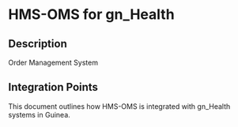 # HMS-OMS for gn_Health

## Description

Order Management System

## Integration Points

This document outlines how HMS-OMS is integrated with gn_Health systems in Guinea.
